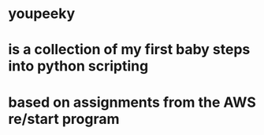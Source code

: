 # youpeeky
# is a collection of my first baby steps into python scripting
# based on assignments from the AWS re/start program 
